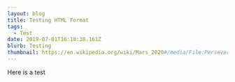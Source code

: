 ```yaml
---
layout: blog
title: Testing HTML Format
tags:
  - Test
date: 2019-07-01T16:10:38.161Z
blurb: Testing
thumbnail: https://en.wikipedia.org/wiki/Mars_2020#/media/File:Perseverance_Landing_Skycrane.jpg
---
```

Here is a test